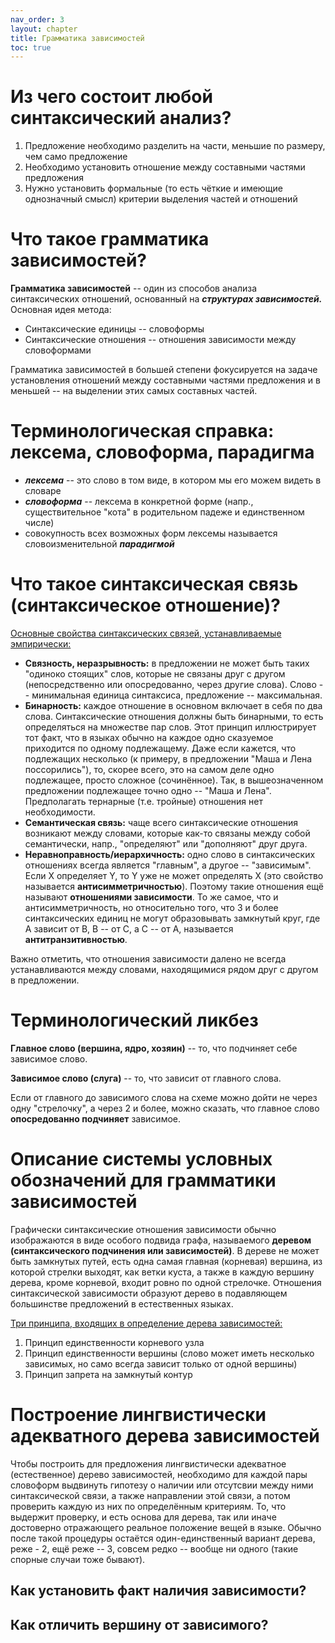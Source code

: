```yaml
---
nav_order: 3
layout: chapter
title: Грамматика зависимостей
toc: true
---
```

# Из чего состоит любой синтаксический анализ?

1. Предложение необходимо разделить на части, меньшие по размеру, чем само предложение
2. Необходимо установить отношение между составными частями предложения
3. Нужно установить формальные (то есть чёткие и имеющие однозначный смысл) критерии выделения частей и отношений

# Что такое грамматика зависимостей?

**Грамматика зависимостей** -- один из способов анализа синтаксических отношений, основанный на ***структурах зависимостей.*** Основная идея метода:

* Синтаксические единицы -- словоформы
* Синтаксические отношения -- отношения зависимости между словоформами

Грамматика зависимостей в большей степени фокусируется на задаче установления отношений между составными частями предложения и в меньшей -- на выделении этих самых составных частей.

# Терминологическая справка: лексема, словоформа, парадигма

* ***лексема*** -- это слово в том виде, в котором мы его можем видеть в словаре
* ***словоформа*** -- лексема в конкретной форме (напр., существительное "кота" в родительном падеже и единственном числе)
* совокупность всех возможных форм лексемы называется словоизменительной ***парадигмой***

# Что такое синтаксическая связь (синтаксическое отношение)?

<ins>Основные свойства синтаксических связей, устанавливаемые эмпирически:</ins>

* **Связность, неразрывность:** в предложении не может быть таких "одиноко стоящих" слов, которые не связаны друг с другом (непосредственно или опосредованно, через другие слова). Слово -- минимальная единица синтаксиса, предложение -- максимальная.
* **Бинарность:** каждое отношение в основном включает в себя по два слова. Синтаксические отношения должны быть бинарными, то есть определяться на множестве пар слов. Этот принцип иллюстрирует тот факт, что в языках обычно на каждое одно сказуемое приходится по одному подлежащему. Даже если кажется, что подлежащих несколько (к примеру, в предложении "Маша и Лена поссорились"), то, скорее всего, это на самом деле одно подлежащее, просто сложное (сочинённое). Так, в вышеозначенном предложении подлежащее точно одно -- "Маша и Лена". Предполагать тернарные (т.е. тройные) отношения нет необходимости.
* **Семантическая связь:** чаще всего синтаксические отношения возникают между словами, которые как-то связаны между собой семантически, напр., "определяют" или "дополняют" друг друга.
* **Неравноправность/иерархичность:** одно слово в синтаксических отношениях всегда является "главным", а другое -- "зависимым". Если X определяет Y, то Y уже не может определять X (это свойство называется **антисимметричностью**). Поэтому такие отношения ещё называют **отношениями зависимости**. То же самое, что и антисимметричность, но относительно того, что 3 и более синтаксических единиц не могут образовывать замкнутый круг, где A зависит от B, B -- от C, а C -- от A, называется **антитранзитивностью**.

Важно отметить, что отношения зависимости далено не всегда устанавливаются между словами, находящимися рядом друг с другом в предложении.

# Терминологический ликбез

**Главное слово (вершина, ядро, хозяин)** -- то, что подчиняет себе зависимое слово.

**Зависимое слово (слуга)** -- то, что зависит от главного слова. 

Если от главного до зависимого слова на схеме можно дойти не через одну "стрелочку", а через 2 и более, можно сказать, что главное слово **опосредованно подчиняет** зависимое.

# Описание системы условных обозначений для грамматики зависимостей

Графически синтаксические отношения зависимости обычно изображаются в виде особого подвида графа, называемого **деревом (синтаксического подчинения или зависимостей)**. В дереве не может быть замкнутых путей, есть одна самая главная (корневая) вершина, из которой стрелки выходят, как ветки куста, а также в каждую вершину дерева, кроме корневой, входит ровно по одной стрелочке. Отношения синтаксической зависимости образуют дерево в подавляющем большинстве предложений в естественных языках.

<ins>Три принципа, входящих в определение дерева зависимостей:</ins>

1. Принцип единственности корневого узла
2. Принцип единственности вершины (слово может иметь несколько зависимых, но само всегда зависит только от одной вершины)
3. Принцип запрета на замкнутый контур

# Построение лингвистически адекватного дерева зависимостей

Чтобы построить для предложения лингвистически адекватное (естественное) дерево зависимостей, необходимо для каждой пары словоформ выдвинуть гипотезу о наличии или отсутсвии между ними синтаксической связи, а также направлении этой связи, а потом проверить каждую из них по определённым критериям. То, что выдержит проверку, и есть основа для дерева, так или иначе достоверно отражающего реальное положение вещей в языке. Обычно после такой процедуры остаётся один-единственный вариант дерева, реже - 2, ещё реже -- 3, совсем редко -- вообще ни одного (такие спорные случаи тоже бывают).

## Как установить факт наличия зависимости?

## Как отличить вершину от зависимого?
